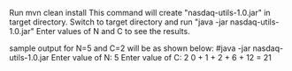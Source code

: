 Run mvn clean install
This command will create "nasdaq-utils-1.0.jar" in target directory.
Switch to target directory and run "java -jar nasdaq-utils-1.0.jar"
Enter values of N and C to see the results.

sample output for N=5 and C=2 will be as shown below:
#java -jar nasdaq-utils-1.0.jar
Enter value of N:  5
Enter value of C:  2
0 + 1 + 2 + 6 + 12 = 21
